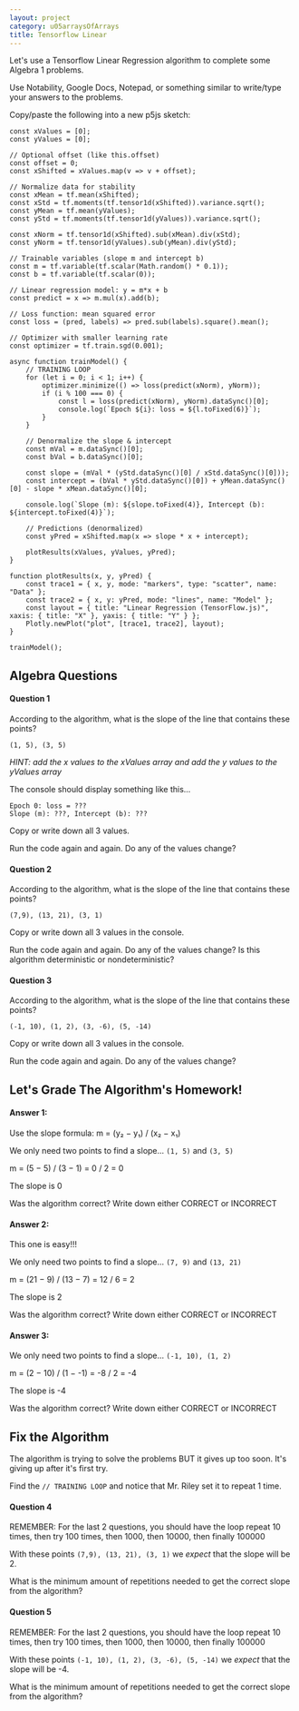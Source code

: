 ```yaml
---
layout: project
category: u05arraysOfArrays
title: Tensorflow Linear
---
```


Let's use a Tensorflow Linear Regression algorithm to complete some Algebra 1 problems.

Use Notability, Google Docs, Notepad, or something similar to write/type your answers to the problems.

Copy/paste the following into a new p5js sketch:

```
const xValues = [0];
const yValues = [0];

// Optional offset (like this.offset)
const offset = 0;
const xShifted = xValues.map(v => v + offset);

// Normalize data for stability
const xMean = tf.mean(xShifted);
const xStd = tf.moments(tf.tensor1d(xShifted)).variance.sqrt();
const yMean = tf.mean(yValues);
const yStd = tf.moments(tf.tensor1d(yValues)).variance.sqrt();

const xNorm = tf.tensor1d(xShifted).sub(xMean).div(xStd);
const yNorm = tf.tensor1d(yValues).sub(yMean).div(yStd);

// Trainable variables (slope m and intercept b)
const m = tf.variable(tf.scalar(Math.random() * 0.1));
const b = tf.variable(tf.scalar(0));

// Linear regression model: y = m*x + b
const predict = x => m.mul(x).add(b);

// Loss function: mean squared error
const loss = (pred, labels) => pred.sub(labels).square().mean();

// Optimizer with smaller learning rate
const optimizer = tf.train.sgd(0.001);

async function trainModel() {
    // TRAINING LOOP
    for (let i = 0; i < 1; i++) {
        optimizer.minimize(() => loss(predict(xNorm), yNorm));
        if (i % 100 === 0) {
            const l = loss(predict(xNorm), yNorm).dataSync()[0];
            console.log(`Epoch ${i}: loss = ${l.toFixed(6)}`);
        }
    }

    // Denormalize the slope & intercept
    const mVal = m.dataSync()[0];
    const bVal = b.dataSync()[0];

    const slope = (mVal * (yStd.dataSync()[0] / xStd.dataSync()[0]));
    const intercept = (bVal * yStd.dataSync()[0]) + yMean.dataSync()[0] - slope * xMean.dataSync()[0];

    console.log(`Slope (m): ${slope.toFixed(4)}, Intercept (b): ${intercept.toFixed(4)}`);

    // Predictions (denormalized)
    const yPred = xShifted.map(x => slope * x + intercept);

    plotResults(xValues, yValues, yPred);
}

function plotResults(x, y, yPred) {
    const trace1 = { x, y, mode: "markers", type: "scatter", name: "Data" };
    const trace2 = { x, y: yPred, mode: "lines", name: "Model" };
    const layout = { title: "Linear Regression (TensorFlow.js)", xaxis: { title: "X" }, yaxis: { title: "Y" } };
    Plotly.newPlot("plot", [trace1, trace2], layout);
}

trainModel();
```

## Algebra Questions

#### Question 1

According to the algorithm, what is the slope of the line that contains these points?

`(1, 5), (3, 5)`

*HINT: add the x values to the xValues array and add the y values to the yValues array*

The console should display something like this...

```
Epoch 0: loss = ???
Slope (m): ???, Intercept (b): ???
```

Copy or write down all 3 values.

Run the code again and again. Do any of the values change?

#### Question 2

According to the algorithm, what is the slope of the line that contains these points?

`(7,9), (13, 21), (3, 1)`

Copy or write down all 3 values in the console.

Run the code again and again. Do any of the values change? Is this algorithm deterministic or nondeterministic?

#### Question 3

According to the algorithm, what is the slope of the line that contains these points?

`(-1, 10), (1, 2), (3, -6), (5, -14)`

Copy or write down all 3 values in the console.

Run the code again and again. Do any of the values change?

## Let's Grade The Algorithm's Homework!

#### Answer 1:

Use the slope formula: m = (y₂ − y₁) / (x₂ − x₁)

We only need two points to find a slope... `(1, 5)` and `(3, 5)` 

m = (5 − 5) / (3 − 1) = 0 / 2 = 0

The slope is 0

Was the algorithm correct? Write down either CORRECT or INCORRECT

#### Answer 2:

This one is easy!!!

We only need two points to find a slope... `(7, 9)` and `(13, 21)` 

m = (21 − 9) / (13 − 7) = 12 / 6 = 2

The slope is 2

Was the algorithm correct? Write down either CORRECT or INCORRECT

#### Answer 3:

We only need two points to find a slope... `(-1, 10), (1, 2)` 

m = (2 − 10) / (1 − -1) = -8 / 2 = -4

The slope is -4

Was the algorithm correct? Write down either CORRECT or INCORRECT

## Fix the Algorithm

The algorithm is trying to solve the problems BUT it gives up too soon. It's giving up after it's first try.

Find the `// TRAINING LOOP` and notice that Mr. Riley set it to repeat 1 time.

#### Question 4

REMEMBER: For the last 2 questions, you should have the loop repeat 10 times, then try 100 times, then 1000, then 10000, then finally 100000

With these points `(7,9), (13, 21), (3, 1)` we *expect* that the slope will be 2. 

What is the minimum amount of repetitions needed to get the correct slope from the algorithm?

#### Question 5

REMEMBER: For the last 2 questions, you should have the loop repeat 10 times, then try 100 times, then 1000, then 10000, then finally 100000

With these points `(-1, 10), (1, 2), (3, -6), (5, -14)` we *expect* that the slope will be -4. 

What is the minimum amount of repetitions needed to get the correct slope from the algorithm?